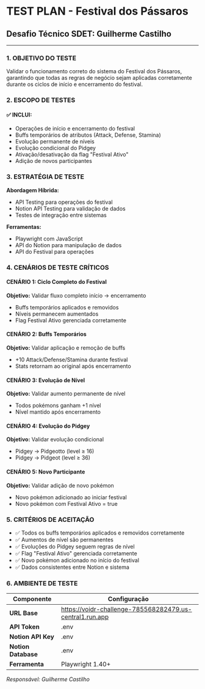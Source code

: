 # TEST PLAN - Festival dos Pássaros

## Desafio Técnico SDET: Guilherme Castilho

---

### 1. OBJETIVO DO TESTE

Validar o funcionamento correto do sistema do Festival dos Pássaros, garantindo que todas as regras de negócio sejam aplicadas corretamente durante os ciclos de início e encerramento do festival.

### 2. ESCOPO DE TESTES

#### ✅ INCLUI:

- Operações de início e encerramento do festival
- Buffs temporários de atributos (Attack, Defense, Stamina)
- Evolução permanente de níveis
- Evolução condicional do Pidgey
- Ativação/desativação da flag "Festival Ativo"
- Adição de novos participantes

### 3. ESTRATÉGIA DE TESTE

**Abordagem Híbrida:**

- API Testing para operações do festival
- Notion API Testing para validação de dados
- Testes de integração entre sistemas

**Ferramentas:**

- Playwright com JavaScript
- API do Notion para manipulação de dados
- API do Festival para operações

### 4. CENÁRIOS DE TESTE CRÍTICOS

#### CENÁRIO 1: Ciclo Completo do Festival

**Objetivo:** Validar fluxo completo início → encerramento

- Buffs temporários aplicados e removidos
- Níveis permanecem aumentados
- Flag Festival Ativo gerenciada corretamente

#### CENÁRIO 2: Buffs Temporários

**Objetivo:** Validar aplicação e remoção de buffs

- +10 Attack/Defense/Stamina durante festival
- Stats retornam ao original após encerramento

#### CENÁRIO 3: Evolução de Nível

**Objetivo:** Validar aumento permanente de nível

- Todos pokémons ganham +1 nível
- Nível mantido após encerramento

#### CENÁRIO 4: Evolução do Pidgey

**Objetivo:** Validar evolução condicional

- Pidgey → Pidgeotto (level ≥ 16)
- Pidgey → Pidgeot (level ≥ 36)

#### CENÁRIO 5: Novo Participante

**Objetivo:** Validar adição de novo pokémon

- Novo pokémon adicionado ao iniciar festival
- Novo pokémon com Festival Ativo = true

### 5. CRITÉRIOS DE ACEITAÇÃO

- ✅ Todos os buffs temporários aplicados e removidos corretamente
- ✅ Aumentos de nível são permanentes
- ✅ Evoluções do Pidgey seguem regras de nível
- ✅ Flag "Festival Ativo" gerenciada corretamente
- ✅ Novo pokémon adicionado no início do festival
- ✅ Dados consistentes entre Notion e sistema

### 6. AMBIENTE DE TESTE

| Componente          | Configuração                                             |
| ------------------- | -------------------------------------------------------- |
| **URL Base**        | https://voidr-challenge-785568282479.us-central1.run.app |
| **API Token**       | .env                                                     |
| **Notion API Key**  | .env                                                     |
| **Notion Database** | .env                                                     |
| **Ferramenta**      | Playwright 1.40+                                         |

_Responsável: Guilherme Castilho_
